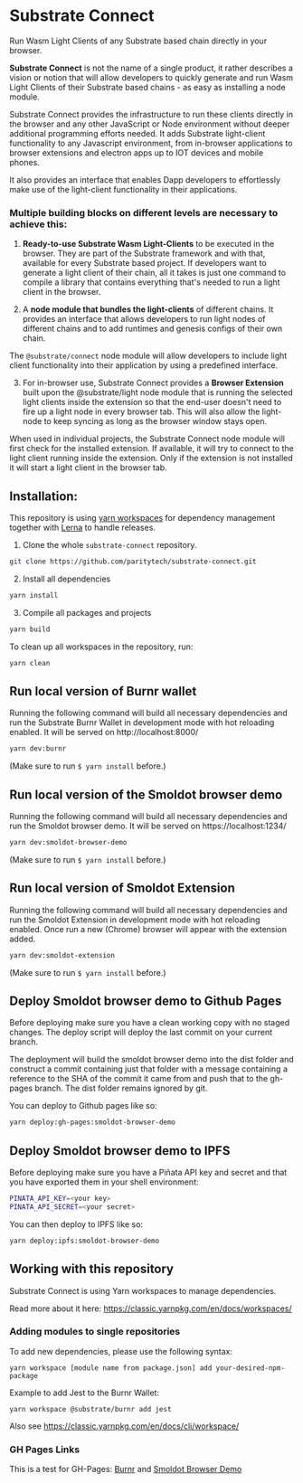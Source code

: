 # Substrate Connect

Run Wasm Light Clients of any Substrate based chain directly in your browser.

**Substrate Connect** is not the name of a single product, it rather describes a vision or notion that will allow developers to quickly generate and run Wasm Light Clients of their Substrate based chains - as easy as installing a node module.

Substrate Connect provides the infrastructure to run these clients directly in the browser and any other JavaScript or Node environment without deeper additional programming efforts needed. It adds Substrate light-client functionality to any Javascript environment, from in-browser applications to browser extensions and electron apps up to IOT devices and mobile phones.

It also provides an interface that enables Dapp developers to effortlessly make use of the light-client functionality in their applications.

### **Multiple building blocks on different levels are necessary to achieve this:**

1. **Ready-to-use Substrate Wasm Light-Clients** to be executed in the browser. They are part of the Substrate framework and with that, available for every Substrate based project. If developers want to generate a light client of their chain, all it takes is just one command to compile a library that contains everything that's needed to run a light client in the browser.

2) A **node module that bundles the light-clients** of different chains. It provides an interface that allows developers to run light nodes of different chains and to add runtimes and genesis configs of their own chain.

The `@substrate/connect` node module will allow developers to include light client functionality into their application by using a predefined interface.

3. For in-browser use, Substrate Connect provides a **Browser Extension** built upon the @substrate/light node module that is running the selected light clients inside the extension so that the end-user doesn't need to fire up a light node in every browser tab. This will also allow the light-node to keep syncing as long as the browser window stays open.

When used in individual projects, the Substrate Connect node module will first check for the installed extension. If available, it will try to connect to the light client running inside the extension. Only if the extension is not installed it will start a light client in the browser tab.


## Installation:

This repository is using [yarn workspaces](https://classic.yarnpkg.com/en/docs/workspaces/) for dependency management together with [Lerna](https://lerna.js.org/) to handle releases.


1. Clone the whole `substrate-connect` repository.

```bash
git clone https://github.com/paritytech/substrate-connect.git
```

2. Install all dependencies

```bash
yarn install
```

3. Compile all packages and projects

```bash
yarn build
```

To clean up all workspaces in the repository, run:

```bash
yarn clean
```

## Run local version of Burnr wallet
Running the following command will build all necessary dependencies and run the Substrate Burnr Wallet in development mode with hot reloading enabled. It will be served on http://localhost:8000/

```bash
yarn dev:burnr
```

(Make sure to run `$ yarn install` before.)

## Run local version of the Smoldot browser demo
Running the following command will build all necessary dependencies and run the Smoldot browser demo. It will be served on https://localhost:1234/

```bash
yarn dev:smoldot-browser-demo
```

(Make sure to run `$ yarn install` before.)

## Run local version of Smoldot Extension
Running the following command will build all necessary dependencies and run the Smoldot Extension in development mode with hot reloading enabled. Once run a new (Chrome) browser will appear with the extension added.

```bash
yarn dev:smoldot-extension
```

(Make sure to run `$ yarn install` before.)

## Deploy Smoldot browser demo to Github Pages

Before deploying make sure you have a clean working copy with no staged changes.
The deploy script will deploy the last commit on your current branch.

The deployment will build the smoldot browser demo into the dist folder and 
construct a commit containing just that folder with a message containing a 
reference to the SHA of the commit it came from and push that to the gh-pages
branch. The dist folder remains ignored by git.

You can deploy to Github pages like so:

```bash
yarn deploy:gh-pages:smoldot-browser-demo
```

## Deploy Smoldot browser demo to IPFS

Before deploying make sure you have a Piñata API key and secret and that you
have exported them in your shell environment:

```bash
PINATA_API_KEY=<your key>
PINATA_API_SECRET=<your secret>
```

You can then deploy to IPFS like so:

```bash
yarn deploy:ipfs:smoldot-browser-demo
```

## Working with this repository

Substrate Connect is using Yarn workspaces to manage dependencies. 

Read more about it here: https://classic.yarnpkg.com/en/docs/workspaces/

### Adding modules to single repositories

To add new dependencies, please use the following syntax:

```
yarn workspace [module name from package.json] add your-desired-npm-package
```
Example to add Jest to the Burnr Wallet:
```
yarn workspace @substrate/burnr add jest
```

Also see https://classic.yarnpkg.com/en/docs/cli/workspace/

### GH Pages Links
This is a test for GH-Pages:
[Burnr](https://paritytech.github.io/substrate-connect/burnr) and
[Smoldot Browser Demo](https://paritytech.github.io/substrate-connect/smoldot-browser-demo)
